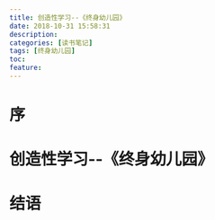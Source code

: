 ```yaml
---
title: 创造性学习--《终身幼儿园》
date: 2018-10-31 15:58:31
description: 
categories: [读书笔记]
tags: [终身幼儿园] 
toc: 
feature: 
---
```

# 序
<!-- more -->

# 创造性学习--《终身幼儿园》

# 结语